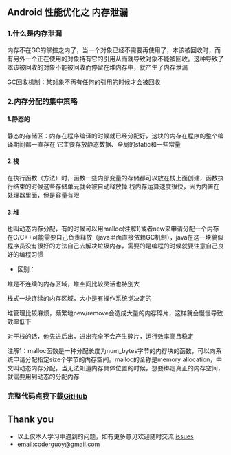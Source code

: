 ## Android 性能优化之 内存泄漏

### 1.什么是内存泄漏

内存不在GC的掌控之内了，当一个对象已经不需要再使用了，本该被回收时，而有另外一个正在使用的对象持有它的引用从而就导致对象不能被回收。这种导致了本该被回收的对象不能被回收而停留在堆内存中，就产生了内存泄漏

GC回收机制：某对象不再有任何的引用的时候才会被回收

### 2.内存分配的集中策略

#### 1.静态的

静态的存储区：内存在程序编译的时候就已经分配好，这块的内存在程序的整个编译期间都一直存在
它主要存放静态数据、全局的static和一些常量

#### 2.栈

在执行函数（方法）时，函数一些内部变量的存储都可以放在栈上面创建，函数执行结束的时候这些存储单元就会被自动释放掉
栈内存运算速度很快，因为内置在处理器里面，但是容量有限

#### 3.堆

也叫动态内存分配，有的时候可以用malloc(注解1)或者new来申请分配一个内存
在C/C++可能需要自己负责释放（java里面直接依赖GC机制），java在这一块貌似程序员没有很好的方法自己去解决垃圾内存，需要的是编程的时候就要注意自己良好的编程习惯

- 区别：

堆是不连续的内存区域，堆空间比较灵活也特别大

栈式一块连续的内存区域，大小是有操作系统觉决定的

堆管理比较麻烦，频繁地new/remove会造成大量的内存碎片，这样就会慢慢导致效率低下

对于栈的话，他先进后出，进出完全不会产生碎片，运行效率高且稳定

注解1：malloc函数是一种分配长度为num_bytes字节的内存块的函数，可以向系统申请分配指定size个字节的内存空间。malloc的全称是memory allocation，中文叫动态内存分配，当无法知道内存具体位置的时候，想要绑定真正的内存空间，就需要用到动态的分配内存


### 完整代码点我下载[GitHub](https://github.com/CoderGuoy/Coder)

## Thank you

- 以上仅本人学习中遇到的问题，如有更多意见欢迎随时交流 [issues](https://github.com/CoderGuoy/MetalDesign/issues/1)
- email:coderguoy@gmail.com
